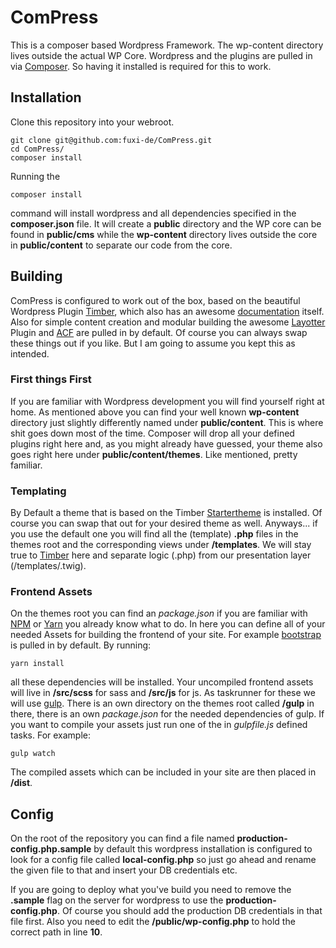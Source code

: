 # ComPress

This is a composer based Wordpress Framework. The wp-content directory lives outside the actual WP Core. Wordpress and the plugins are pulled in via [Composer](https://getcomposer.org/). So having it installed is required for this to work.

## Installation

Clone this repository into your webroot.

```shell
git clone git@github.com:fuxi-de/ComPress.git
cd ComPress/
composer install
```

Running the
```shell
composer install
```
command will install wordpress and all dependencies specified in the __composer.json__ file. It will create a __public__ directory and the WP core can be found in __public/cms__ while the __wp-content__ directory lives outside the core in __public/content__ to separate our code from the core.

## Building

ComPress is configured to work out of the box, based on the beautiful Wordpress Plugin [Timber](https://www.upstatement.com/timber/), which also has an awesome [documentation](https://timber.github.io/docs/) itself. Also for simple content creation and modular building the awesome [Layotter](http://docs.layotter.com/) Plugin and [ACF](https://www.advancedcustomfields.com/) are pulled in by default. Of course you can always swap these things out if you like. But I am going to assume you kept this as intended.

### First things First

If you are familiar with Wordpress development you will find yourself right at home. As mentioned above you can find your well known __wp-content__ directory just slightly differently named under __public/content__. This is where shit goes down most of the time. Composer will drop all your defined plugins right here and, as you might already have guessed, your theme also goes right here under __public/content/themes__. Like mentioned, pretty familiar.

### Templating

By Default a theme that is based on the Timber [Startertheme](https://github.com/timber/starter-theme.git) is installed. Of course you can swap that out for your desired theme as well. Anyways... if you use the default one you will find all the (template) __.php__ files in the themes root and the corresponding views under __/templates__. We will stay true to [Timber](https://timber.github.io/docs/guides/custom-page-templates/) here and separate logic (.php) from our presentation layer (/templates/.twig).

### Frontend Assets

On the themes root you can find an *package.json* if you are familiar with [NPM](https://www.npmjs.com/) or [Yarn](https://yarnpkg.com/lang/en/) you already know what to do. In here you can define all of your needed Assets for building the frontend of your site. For example [bootstrap](getbootstrap.com) is pulled in by default.
By running:

```shell
yarn install
```

all these dependencies will be installed. Your uncompiled frontend assets will live in __/src/scss__ for sass and __/src/js__ for js. As taskrunner for these we will use [gulp](https://gulpjs.com/). There is an own directory on the themes root called __/gulp__ in there, there is an own *package.json* for the needed dependencies of gulp. If you want to compile your assets just run one of the in *gulpfile.js* defined tasks. For example:

```shell
gulp watch
```

The compiled assets which can be included in your site are then placed in __/dist__.


## Config

On the root of the repository you can find a file named __production-config.php.sample__ by default this wordpress installation is configured to look for a config file called __local-config.php__ so just go ahead and rename the given file to that and insert your DB credentials etc.

If you are going to deploy what you've build you need to remove the __.sample__ flag on the server for wordpress to use the __production-config.php__. Of course you should add the production DB credentials in that file first. Also you need to edit the __/public/wp-config.php__ to hold the correct path in line __10__.

